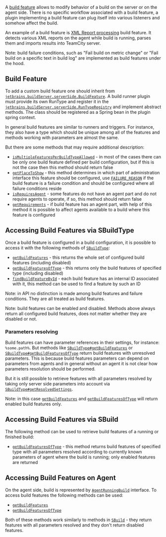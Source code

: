 [//]: # (title: Build Features and Failure Conditions)
[//]: # (auxiliary-id: Build+Features.html)

A [build feature](https://www.jetbrains.com/help/teamcity/adding-build-features.html) allows to modify behavior of a build on the server or on the agent side.
There is no specific workflow associated with a build feature, a plugin implementing a build feature can plug itself into various listeners and somehow affect the build.

An example of a build feature is [XML Report processing](https://github.com/JetBrains/teamcity-xml-tests-reporting) build feature. It detects various XML reports on the agent 
while build is running, parses them and imports results into TeamCity server. 

Note: build failure conditions, such as "Fail build on metric change" or "Fail build on a specific text in build log" are implemented as build features under the hood. 

## Build Feature

To add a custom build feature one should inherit from [`jetbrains.buildServer.serverSide.BuildFeature`](http://javadoc.jetbrains.net/teamcity/openapi/current/jetbrains/buildServer/serverSide/RunType.html). A build runner plugin must provide its own RunType and register it in the [`jetbrains.buildServer.serverSide.RunTypeRegistry`](http://javadoc.jetbrains.net/teamcity/openapi/current/jetbrains/buildServer/serverSide/BuildFeature.html)
and implement abstract methods. The class should be registered as a Spring bean in the plugin spring context.

In general build features are similar to runners and triggers. For instance, they also have a type which should be unique among all of the features and methods 
working with parameters are almost the same.

But there are some methods that may require additional description:
* [`isMultipleFeaturesPerBuildTypeAllowed`](http://javadoc.jetbrains.net/teamcity/openapi/current/jetbrains/buildServer/serverSide/BuildFeature.html#isMultipleFeaturesPerBuildTypeAllowed--) - in most of the cases there can be only one build feature defined per build configuration, 
but if this is not the case then this method should return false
* [`getPlaceToShow`](http://javadoc.jetbrains.net/teamcity/openapi/current/jetbrains/buildServer/serverSide/BuildFeature.html#getPlaceToShow--) - this method determines in which part of administration interface this feature should be configured, 
use [`FAILURE_REASON`](http://javadoc.jetbrains.net/teamcity/openapi/current/jetbrains/buildServer/serverSide/BuildFeature.PlaceToShow.html#FAILURE_REASON) if the build feature is a failure condition and should be configured where all failure conditions reside
* [`isRequiresAgent`](http://javadoc.jetbrains.net/teamcity/openapi/current/jetbrains/buildServer/serverSide/BuildFeature.html#isRequiresAgent--) - some features do not have an agent part and do not require agents to operate, if so, this method should return false
* [`getRequirements`](http://javadoc.jetbrains.net/teamcity/openapi/current/jetbrains/buildServer/serverSide/BuildFeature.html#getRequirements-java.util.Map-) - if build feature has an agent part, with help of this method it is possible to affect agents available to a build where this feature is configured     

## Accessing Build Features via SBuildType

Once a build feature is configured in a build configuration, it is possible to access it with the following methods of [`SBuildType`](http://javadoc.jetbrains.net/teamcity/openapi/current/jetbrains/buildServer/serverSide/SBuildType.html):
* [`getBuildFeatures`](http://javadoc.jetbrains.net/teamcity/openapi/current/jetbrains/buildServer/serverSide/BuildTypeSettings.html#getBuildFeatures--) - this returns the whole set of configured build features (including disabled)
* [`getBuildFeaturesOfType`](http://javadoc.jetbrains.net/teamcity/openapi/current/jetbrains/buildServer/serverSide/BuildTypeSettings.html#getBuildFeaturesOfType-java.lang.String-) - this returns only the build features of specified type (including disabled)
* [`findBuildFeatureById`](http://javadoc.jetbrains.net/teamcity/openapi/current/jetbrains/buildServer/serverSide/BuildTypeSettings.html#findBuildFeatureById-java.lang.String-) - each build feature has an internal ID associated with it, this method can be used to find a feature by such an ID

Note: in API no distinction is made among build features and failure conditions. They are all treated as build features.

Note: build features can be enabled and disabled. Methods above always return all configured build features, does not matter whether they are disabled or not.

### Parameters resolving

Build features can have parameter references in their settings, for instance: ``%some.path%``. But methods like [`SBuildType#getBuildFeatures`](http://javadoc.jetbrains.net/teamcity/openapi/current/jetbrains/buildServer/serverSide/BuildTypeSettings.html#getBuildFeatures--) 
or [`SBuildType#getBuildFeaturesOfType`](http://javadoc.jetbrains.net/teamcity/openapi/current/jetbrains/buildServer/serverSide/BuildTypeSettings.html#getBuildFeaturesOfType-java.lang.String-) 
return build features with unresolved parameters. This is because build features parameters can depend on parameters from agents and in general without an agent 
it is not clear how parameters resolution should be performed.

But it is still possible to retrieve features with all parameters resolved by taking only server side parameters into account via [`SBuildType#getResolvedSettings`](
http://javadoc.jetbrains.net/teamcity/openapi/current/jetbrains/buildServer/serverSide/ResolvedSettings.html).

Note: in this case [`getBuildFeatures`](http://javadoc.jetbrains.net/teamcity/openapi/current/jetbrains/buildServer/serverSide/ResolvedSettings.html#getBuildFeatures--) 
and [`getBuildFeaturesOfType`](http://javadoc.jetbrains.net/teamcity/openapi/current/jetbrains/buildServer/serverSide/ResolvedSettings.html#getBuildFeaturesOfType-java.lang.String-)
will return enabled build features only.

## Accessing Build Features via SBuild

The following method can be used to retrieve build features of a running or finished build:
* [`getBuildFeaturesOfType`](http://javadoc.jetbrains.net/teamcity/openapi/current/jetbrains/buildServer/serverSide/SBuild.html#getBuildFeaturesOfType-java.lang.String-) - this method 
returns build features of specified type with all parameters resolved according to currently known parameters of agent where the build is running; only enabled features are returned

## Accessing Build Features on Agent

On the agent side, build is represented by [`AgentRunningBuild`](http://javadoc.jetbrains.net/teamcity/openapi/current/jetbrains/buildServer/agent/AgentRunningBuild.html) interface.
To access build features the following methods can be used:
* [`getBuildFeatures`](http://javadoc.jetbrains.net/teamcity/openapi/current/jetbrains/buildServer/agent/AgentRunningBuild.html#getBuildFeatures--) 
* [`getBuildFeaturesOfType`](http://javadoc.jetbrains.net/teamcity/openapi/current/jetbrains/buildServer/agent/AgentRunningBuild.html#getBuildFeaturesOfType-java.lang.String-) 

Both of these methods work similarly to methods in [`SBuild`](http://javadoc.jetbrains.net/teamcity/openapi/current/jetbrains/buildServer/serverSide/SBuild.html) - they return features 
with all parameters resolved and they don't return disabled features.


